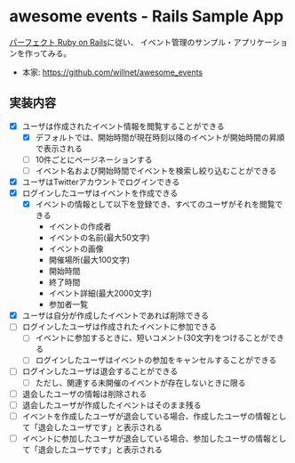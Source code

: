 # awesome events - Rails Sample App

[パーフェクト Ruby on Rails](http://gihyo.jp/book/2014/978-4-7741-6516-5)に従い、
イベント管理のサンプル・アプリケーションを作ってみる。

* 本家: https://github.com/willnet/awesome_events


## 実装内容

- [x] ユーザは作成されたイベント情報を閲覧することができる
    - [x] デフォルトでは、開始時間が現在時刻以降のイベントが開始時間の昇順で表示される
    - [ ] 10件ごとにページネーションする
    - [ ] イベント名および開始時間でイベントを検索し絞り込むことができる
- [x] ユーザはTwitterアカウントでログインできる
- [x] ログインしたユーザはイベントを作成できる
    - [x] イベントの情報として以下を登録でき、すべてのユーザがそれを閲覧できる
        * イベントの作成者
        * イベントの名前(最大50文字)
        * イベントの画像
        * 開催場所(最大100文字)
        * 開始時間
        * 終了時間
        * イベント詳細(最大2000文字)
        * 参加者一覧
- [x] ユーザは自分が作成したイベントであれば削除できる
- [ ] ログインしたユーザは作成されたイベントに参加できる
    - [ ] イベントに参加するときに、短いコメント(30文字)をつけることができる
    - [ ] ログインしたユーザはイベントの参加をキャンセルすることができる
- [ ] ログインしたユーザは退会することができる
    - [ ] ただし、関連する未開催のイベントが存在しないときに限る
- [ ] 退会したユーザの情報は削除される
- [ ] 退会したユーザが作成したイベントはそのまま残る
- [ ] イベントを作成したユーザが退会している場合、作成したユーザの情報として「退会したユーザです」と表示される
- [ ] イベントに参加したユーザが退会している場合、参加したユーザの情報として「退会したユーザです」と表示される
